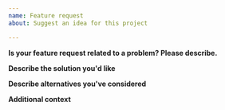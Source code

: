 ```yaml
---
name: Feature request
about: Suggest an idea for this project

---
```


**Is your feature request related to a problem? Please describe.**
<!-- A short description of what the problem is.-->

**Describe the solution you'd like**
<!-- A short description of what you want to happen. -->

**Describe alternatives you've considered**
<!-- A short description of any alternative solutions or features you've considered. -->

**Additional context**
<!-- Add any other context or screenshots about the feature request here. -->
